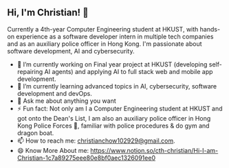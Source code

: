 

<!--
## Hi, I'm Christian! 👋
**Christian-Chow/Christian-Chow** is a ✨ _special_ ✨ repository because its `README.md` (this file) appears on your GitHub profile.

Here are some ideas to get you started:

- 🔭 I’m currently working on ...
- 🌱 I’m currently learning ...
- 👯 I’m looking to collaborate on ...
- 🤔 I’m looking for help with ...
- 💬 Ask me about ...
- 📫 How to reach me: ...
- 😄 Pronouns: ...
- ⚡ Fun fact: ...
-->

## Hi, I'm Christian! 👋
Currently a 4th-year Computer Engineering student at HKUST, with hands-on experience as a software developer intern in multiple tech companies and as an auxiliary police officer in Hong Kong. I'm passionate about software development, AI and cybersecurity. 

- 🔭 I’m currently working on Final year project at HKUST (developing self-repairing AI agents) and applying AI to full stack web and mobile app development.
- 🌱 I’m currently learning advanced topics in AI, cybersecurity, software development and devOps.
- 💬 Ask me about anything you want
- ⚡ Fun fact: Not only am I a Computer Engineering student at HKUST and got onto the Dean's List, I am also an auxiliary police officer in Hong Kong Police Forces 👮, familiar with police procedures & do gym and dragon boat.
- 📫 How to reach me: christianchow102929@gmail.com.
- 😄 Know More About me: https://www.notion.so/cth-christian/Hi-I-am-Christian-1c7a89275eee80e8bf0aec1326091ee0


